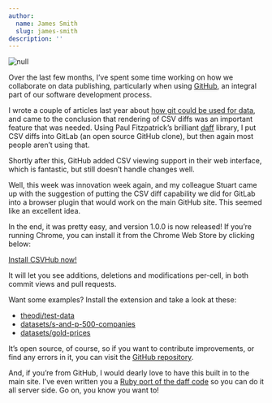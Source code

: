 ```yaml
---
author:
  name: James Smith
  slug: james-smith
description: ''
---
```


<p><img src="http://bd7a65e2cb448908f934-86a50c88e47af9e1fb58ce0672b5a500.r32.cf3.rackcdn.com/uploads/assets/7f/3c/537f3c4b1f986a085f000010/Screen_Shot_2014-05-22_at_21.24.46.png" alt="null" class="img" id="attachment-537f3c4bf362be0d4200006d" /></p>

<p>Over the last few months, I&rsquo;ve spent some time working on how we collaborate on data publishing, particularly when using <a rel="external" href="http://github.com">GitHub</a>, an integral part of our software development process.</p>

<p>I wrote a couple of articles last year about <a rel="external" href="http://theodi.org/blog/adapting-git-simple-data">how git could be used for data</a>, and came to the conclusion that rendering of CSV diffs was an important feature that was needed. Using Paul Fitzpatrick&rsquo;s brilliant <a rel="external" href="https://github.com/paulfitz/daff">daff</a> library, I put CSV diffs into GitLab (an open source GitHub clone), but then again most people aren&rsquo;t using that.</p>

<p>Shortly after this, GitHub added CSV viewing support in their web interface, which is fantastic, but still doesn&rsquo;t handle changes well.</p>

<p>Well, this week was innovation week again, and my colleague Stuart came up with the suggestion of putting the CSV diff capability we did for GitLab into a browser plugin that would work on the main GitHub site. This seemed like an excellent idea.</p>

<p>In the end, it was pretty easy, and version 1.0.0 is now released! If you&rsquo;re running Chrome, you can install it from the Chrome Web Store by clicking below:</p>

<p><a rel="external" href="https://chrome.google.com/webstore/detail/csvhub/dbemglgpbebafkibfncdpdmdikacingf">Install CSVHub now!</a></p>

<p>It will let you see additions, deletions and modifications per-cell, in both commit views and pull requests.</p>

<p>Want some examples? Install the extension and take a look at these:</p>

<ul>
  <li><a rel="external" href="https://github.com/theodi/test-data/commit/9f391e6e35963b96aa0eed56c20ccd70f326e1f7">theodi/test-data</a></li>
  <li><a rel="external" href="https://github.com/datasets/s-and-p-500-companies/commit/e64871e745a0d34ec3a0ae1b702886a1925d4cdf#diff-fc13dde00d8f846b940d1524b58652f9R269">datasets/s-and-p-500-companies</a></li>
  <li><a rel="external" href="https://github.com/datasets/gold-prices/commit/92d91c206a3b5ab2b4bb74575409eff1221d31cb">datasets/gold-prices</a></li>
</ul>

<p>It&rsquo;s open source, of course, so if you want to contribute improvements, or find any errors in it, you can visit the <a rel="external" href="https://github.com/theodi/csvhub">GitHub repository</a>.</p>

<p>And, if you&rsquo;re from GitHub, I would dearly love to have this built in to the main site. I&rsquo;ve even written you a <a rel="external" href="https://github.com/theodi/coopy-ruby">Ruby port of the daff code</a> so you can do it all server side. Go on, you know you want to!</p>
